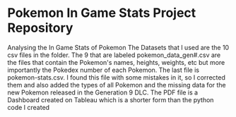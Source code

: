 # Pokemon In Game Stats Project Repository
 Analysing the In Game Stats of Pokemon 
The Datasets that I used are the 10 csv files in the folder. The 9 that are labeled pokemon_data_gen#.csv are the files that contain the Pokemon's names, heights, weights, etc but more importantly the Pokedex number of each Pokemon.
The last file is pokemon-stats.csv. I found this file with some mistakes in it, so I corrected them and also added the types of all Pokemon and the missing data for the new Pokemon released in the Generation 9 DLC.
The PDF file is a Dashboard created on Tableau which is a shorter form than the python code I created
